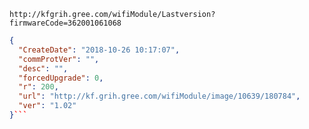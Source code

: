 `http://kfgrih.gree.com/wifiModule/Lastversion?firmwareCode=362001061068`

```json
{
  "CreateDate": "2018-10-26 10:17:07",
  "commProtVer": "",
  "desc": "",
  "forcedUpgrade": 0,
  "r": 200,
  "url": "http://kf.grih.gree.com/wifiModule/image/10639/180784",
  "ver": "1.02"
}```